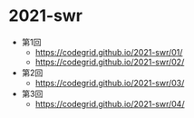 # 2021-swr

- 第1回
  - https://codegrid.github.io/2021-swr/01/
  - https://codegrid.github.io/2021-swr/02/
- 第2回
  - https://codegrid.github.io/2021-swr/03/
- 第3回
  - https://codegrid.github.io/2021-swr/04/
